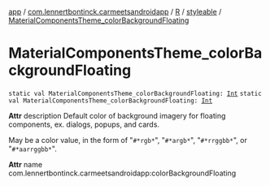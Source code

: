 [app](../../../index.md) / [com.lennertbontinck.carmeetsandroidapp](../../index.md) / [R](../index.md) / [styleable](index.md) / [MaterialComponentsTheme_colorBackgroundFloating](./-material-components-theme_color-background-floating.md)

# MaterialComponentsTheme_colorBackgroundFloating

`static val MaterialComponentsTheme_colorBackgroundFloating: `[`Int`](https://kotlinlang.org/api/latest/jvm/stdlib/kotlin/-int/index.html)
`static val MaterialComponentsTheme_colorBackgroundFloating: `[`Int`](https://kotlinlang.org/api/latest/jvm/stdlib/kotlin/-int/index.html)

**Attr**
description Default color of background imagery for floating components, ex. dialogs, popups, and cards.

May be a color value, in the form of "`#*rgb*`", "`#*argb*`", "`#*rrggbb*`", or "`#*aarrggbb*`".

**Attr**
name com.lennertbontinck.carmeetsandroidapp:colorBackgroundFloating

